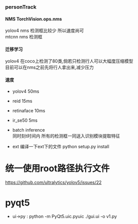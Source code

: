 ### personTrack


#### NMS  TorchVision.ops.nms  
yolov4 nms 检测框比较少 所以速度尚可  
mtcnn nms 检测框

#### 迁移学习
yolov4 在coco上检测了80类,倘若只检测行人可以大幅度压缩模型  
目前可以在nms之前先将行人拿出来,减少压力

#### 速度  
+ yolov4 50ms  
+ reid 15ms  
+ retinaface 10ms  
+ ir_se50 5ms

+ batch inference  
  同时刻t时间内 所有的检测框一同送入识别模块提取特征

+ ext 编译一下ext下的文件 python setup.py install

# 统一使用root路径执行文件

https://github.com/ultralytics/yolov5/issues/22

# pyqt5 
+ ui->py : python -m PyQt5.uic.pyuic ./gui.ui -o v1.py
